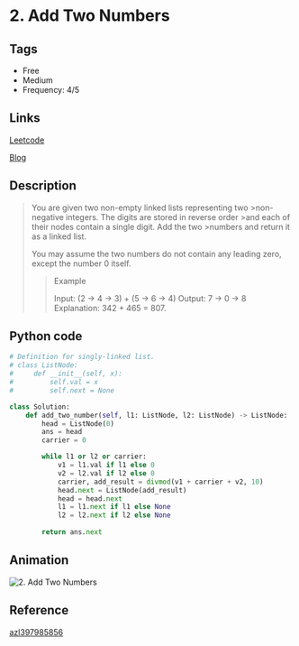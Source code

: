 # 2. Add Two Numbers

## Tags

- Free
- Medium
- Frequency: 4/5

## Links

[Leetcode](https://leetcode.com/problems/add-two-numbers/)

[Blog](http://206.81.6.248:12306/leetcode/add-two-numbers/description)

## Description

>You are given two non-empty linked lists representing two >non-negative integers. The digits are stored in reverse order >and each of their nodes contain a single digit. Add the two >numbers and return it as a linked list.
>
>You may assume the two numbers do not contain any leading zero, except the number 0 itself.
>
>>Example
>>
>>Input: (2 -> 4 -> 3) + (5 -> 6 -> 4)
>>Output: 7 -> 0 -> 8
>>Explanation: 342 + 465 = 807.

## Python code

```python
# Definition for singly-linked list.
# class ListNode:
#     def __init__(self, x):
#         self.val = x
#         self.next = None

class Solution:
    def add_two_number(self, l1: ListNode, l2: ListNode) -> ListNode:
        head = ListNode(0)
        ans = head
        carrier = 0

        while l1 or l2 or carrier:
            v1 = l1.val if l1 else 0
            v2 = l2.val if l2 else 0
            carrier, add_result = divmod(v1 + carrier + v2, 10)
            head.next = ListNode(add_result)
            head = head.next
            l1 = l1.next if l1 else None
            l2 = l2.next if l2 else None
        
        return ans.next
```

## Animation

![2. Add Two Numbers](https://github.com/azl397985856/leetcode/blob/master/assets/2.addTwoNumbers.gif?raw=true)

## Reference

[azl397985856](https://github.com/azl397985856/leetcode/blob/master/problems/2.addTwoNumbers.md)
